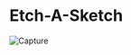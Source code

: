 # Etch-A-Sketch


![Capture](https://github.com/fsociety00d4t/Etch-A-Sketch/assets/58801059/b46d95b8-6de5-474d-b60c-5852bdea2052)
